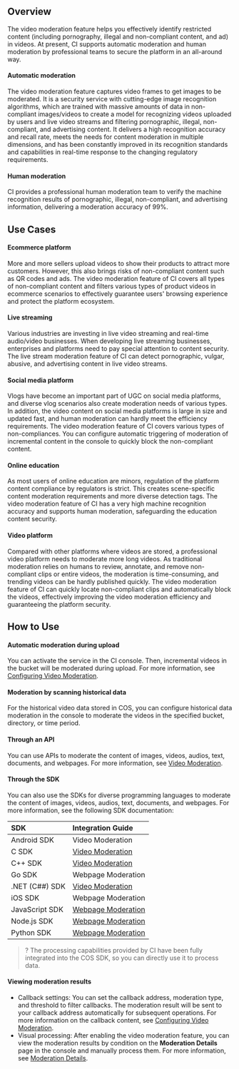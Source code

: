 ## Overview

The video moderation feature helps you effectively identify restricted content (including pornography, illegal and non-compliant content, and ad) in videos. At present, CI supports automatic moderation and human moderation by professional teams to secure the platform in an all-around way.

#### Automatic moderation

The video moderation feature captures video frames to get images to be moderated. It is a security service with cutting-edge image recognition algorithms, which are trained with massive amounts of data in non-compliant images/videos to create a model for recognizing videos uploaded by users and live video streams and filtering pornographic, illegal, non-compliant, and advertising content. It delivers a high recognition accuracy and recall rate, meets the needs for content moderation in multiple dimensions, and has been constantly improved in its recognition standards and capabilities in real-time response to the changing regulatory requirements.

#### Human moderation

CI provides a professional human moderation team to verify the machine recognition results of pornographic, illegal, non-compliant, and advertising information, delivering a moderation accuracy of 99%.


## Use Cases

#### Ecommerce platform

More and more sellers upload videos to show their products to attract more customers. However, this also brings risks of non-compliant content such as QR codes and ads. The video moderation feature of CI covers all types of non-compliant content and filters various types of product videos in ecommerce scenarios to effectively guarantee users' browsing experience and protect the platform ecosystem.

#### Live streaming

Various industries are investing in live video streaming and real-time audio/video businesses. When developing live streaming businesses, enterprises and platforms need to pay special attention to content security. The live stream moderation feature of CI can detect pornographic, vulgar, abusive, and advertising content in live video streams.

#### Social media platform

Vlogs have become an important part of UGC on social media platforms, and diverse vlog scenarios also create moderation needs of various types. In addition, the video content on social media platforms is large in size and updated fast, and human moderation can hardly meet the efficiency requirements. The video moderation feature of CI covers various types of non-compliances. You can configure automatic triggering of moderation of incremental content in the console to quickly block the non-compliant content.

#### Online education

As most users of online education are minors, regulation of the platform content compliance by regulators is strict. This creates scene-specific content moderation requirements and more diverse detection tags. The video moderation feature of CI has a very high machine recognition accuracy and supports human moderation, safeguarding the education content security.

#### Video platform

Compared with other platforms where videos are stored, a professional video platform needs to moderate more long videos. As traditional moderation relies on humans to review, annotate, and remove non-compliant clips or entire videos, the moderation is time-consuming, and trending videos can be hardly published quickly. The video moderation feature of CI can quickly locate non-compliant clips and automatically block the videos, effectively improving the video moderation efficiency and guaranteeing the platform security.

## How to Use

#### Automatic moderation during upload

You can activate the service in the CI console. Then, incremental videos in the bucket will be moderated during upload. For more information, see [Configuring Video Moderation](https://intl.cloud.tencent.com/document/product/1045/52116).

#### Moderation by scanning historical data

For the historical video data stored in COS, you can configure historical data moderation in the console to moderate the videos in the specified bucket, directory, or time period.

#### Through an API

You can use APIs to moderate the content of images, videos, audios, text, documents, and webpages. For more information, see [Video Moderation](https://www.tencentcloud.com/document/product/1045/48253).


#### Through the SDK

You can also use the SDKs for diverse programming languages to moderate the content of images, videos, audios, text, documents, and webpages. For more information, see the following SDK documentation:

| SDK            | Integration Guide                                                     |
| :------------- | :----------------------------------------------------------- |
| Android SDK   | Video Moderation |
| C SDK          | [Video Moderation](https://intl.cloud.tencent.com/document/product/436/52203) |
| C++ SDK       | [Video Moderation](https://intl.cloud.tencent.com/document/product/436/52354) |
| Go SDK        | Webpage Moderation |
| .NET (C##) SDK  | [Video Moderation](https://intl.cloud.tencent.com/document/product/436/52361) |
| iOS SDK        | Webpage Moderation |
| JavaScript SDK | [Webpage Moderation](https://intl.cloud.tencent.com/document/product/436/52201) |
| Node.js SDK   | [Webpage Moderation](https://intl.cloud.tencent.com/document/product/436/52337) |
| Python SDK    | [Webpage Moderation](https://intl.cloud.tencent.com/document/product/436/52130) |

>?
> The processing capabilities provided by CI have been fully integrated into the COS SDK, so you can directly use it to process data.

#### Viewing moderation results

- Callback settings: You can set the callback address, moderation type, and threshold to filter callbacks. The moderation result will be sent to your callback address automatically for subsequent operations. For more information on the callback content, see [Configuring Video Moderation](https://intl.cloud.tencent.com/document/product/1045/52116#.E5.9B.9E.E8.B0.83.E5.86.85.E5.AE.B9).
- Visual processing: After enabling the video moderation feature, you can view the moderation results by condition on the **Moderation Details** page in the console and manually process them. For more information, see [Moderation Details](https://intl.cloud.tencent.com/document/product/1045/52106).
